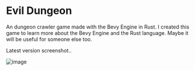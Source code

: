 # Evil Dungeon

An dungeon crawler game made with the Bevy Engine in Rust.
I created this game to learn more about the Bevy Engine and the Rust language. Maybe it will be useful for someone else too.

Latest version screenshot..


![image](https://github.com/Retrodad0001/evil_dungeon/assets/9283221/30428583-2784-404e-8572-780220d91ecb)

